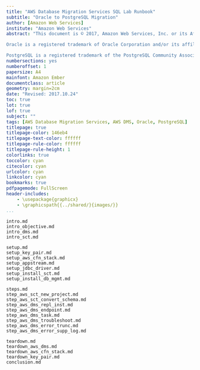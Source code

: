 ```yaml
---
title: "AWS Database Migration Services SQL Lab Runbook"
subtitle: "Oracle to PostgreSQL Migration"
author: [Amazon Web Services]
institute: "Amazon Web Services"
abstract: "This document is © 2017, Amazon Web Services, Inc. or its Affiliates. All rights reserved.

Oracle is a registered trademark of Oracle Corporation and/or its affiliates.

PostgreSQL is a registered trademark of the PostgreSQL Community Association of Canada."
numbersections: yes
numberoffset: 1
papersize: A4
mainfont: Amazon Ember
documentclass: article
geometry: margin=2cm
date: "Revised: 2017.10.24"
toc: true
lot: true
lof: true
subject: ""
tags: [AWS Database Migration Services, AWS DMS, Oracle, PostgreSQL]
titlepage: true
titlepage-color: 146eb4
titlepage-text-color: ffffff
titlepage-rule-color: ffffff
titlepage-rule-height: 1
colorlinks: true
toccolor: cyan
citecolor: cyan
urlcolor: cyan
linkcolor: cyan
bookmarks: true
pdfpagemode: FullScreen
header-includes:
    - \usepackage{graphicx}
    - \graphicspath{{../shared/}{images/}}
...
```


```include
intro.md
intro_objective.md
intro_dms.md
intro_sct.md
```

```include
setup.md
setup_key_pair.md
setup_aws_cfn_stack.md
setup_appstream.md
setup_jdbc_driver.md
setup_install_sct.md
setup_install_db_mgmt.md
```

```include
steps.md
step_aws_sct_new_project.md
step_aws_sct_convert_schema.md
step_aws_dms_repl_inst.md
step_aws_dms_endpoint.md
step_aws_dms_task.md
step_aws_dms_troubleshoot.md
step_aws_dms_error_trunc.md
step_aws_dms_error_supp_log.md
```

```include
teardown.md
teardown_aws_dms.md
teardown_aws_cfn_stack.md
teardown_key_pair.md
conclusion.md
```